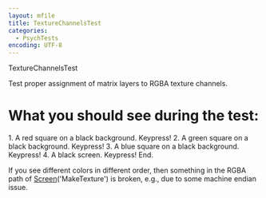 ```yaml
---
layout: mfile
title: TextureChannelsTest
categories:
  - PsychTests
encoding: UTF-8
---
```


TextureChannelsTest

Test proper assignment of matrix layers to RGBA texture channels.

# What you should see during the test:

1\. A red square on a black background. Keypress!
2\. A green square on a black background. Keypress!
3\. A blue square on a black background. Keypress!
4\. A black screen. Keypress!
End.

If you see different colors in different order, then
something in the RGBA path of [Screen](/docs/Screen)('MakeTexture') is
broken, e.g., due to some machine endian issue.
